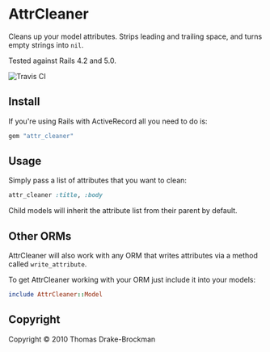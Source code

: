 # AttrCleaner

Cleans up your model attributes. Strips leading and trailing space, and turns
empty strings into `nil`.

Tested against Rails 4.2 and 5.0.

![Travis CI](https://travis-ci.org/thomasfedb/attr_cleaner.svg?branch=master)

## Install

If you're using Rails with ActiveRecord all you need to do is:

```ruby
gem "attr_cleaner"
```

## Usage

Simply pass a list of attributes that you want to clean:

```ruby
attr_cleaner :title, :body
```

Child models will inherit the attribute list from their parent by default.

## Other ORMs

AttrCleaner will also work with any ORM that writes attributes via a method
called `write_attribute`.

To get AttrCleaner working with your ORM just include it into your models:

```ruby
include AttrCleaner::Model
```

## Copyright

Copyright &copy; 2010 Thomas Drake-Brockman
